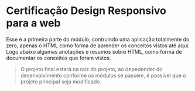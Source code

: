 # Certificação Design Responsivo para a web

Esse é a primeira parte do módulo, contruindo uma aplicação totalmente do zero, apenas o HTML como forma de aprender os conceitos vistos até aqui. Logo abaixo algumas anotações e resumos sobre HTML, como forma de documentar os conceitos que foram vistos.

> O projeto final estará na raiz do projeto, ao depedender do desenvolvimento conforme os módulos se passem, é possível que o projeto principal seja modificado.